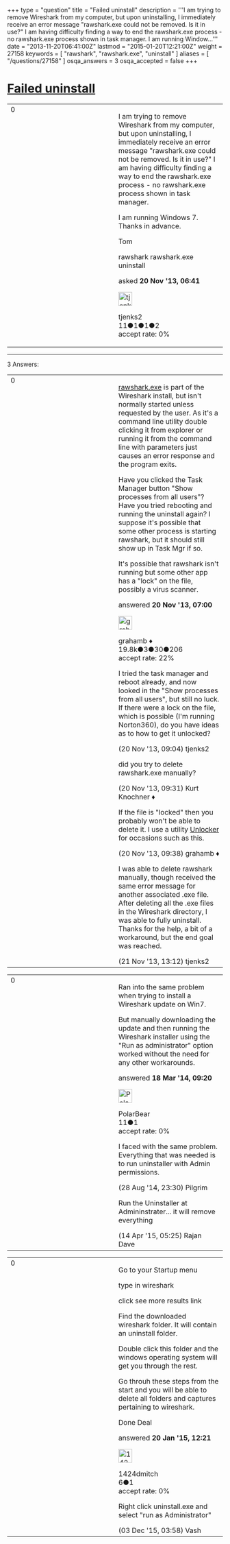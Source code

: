 +++
type = "question"
title = "Failed uninstall"
description = '''I am trying to remove Wireshark from my computer, but upon uninstalling, I immediately receive an error message &quot;rawshark.exe could not be removed. Is it in use?&quot; I am having difficulty finding a way to end the rawshark.exe process - no rawshark.exe process shown in task manager. I am running Window...'''
date = "2013-11-20T06:41:00Z"
lastmod = "2015-01-20T12:21:00Z"
weight = 27158
keywords = [ "rawshark", "rawshark.exe", "uninstall" ]
aliases = [ "/questions/27158" ]
osqa_answers = 3
osqa_accepted = false
+++

<div class="headNormal">

# [Failed uninstall](/questions/27158/failed-uninstall)

</div>

<div id="main-body">

<div id="askform">

<table id="question-table" style="width:100%;"><colgroup><col style="width: 50%" /><col style="width: 50%" /></colgroup><tbody><tr class="odd"><td style="width: 30px; vertical-align: top"><div class="vote-buttons"><div id="post-27158-score" class="post-score" title="current number of votes">0</div><div id="favorite-count" class="favorite-count"></div></div></td><td><div id="item-right"><div class="question-body"><p>I am trying to remove Wireshark from my computer, but upon uninstalling, I immediately receive an error message "rawshark.exe could not be removed. Is it in use?" I am having difficulty finding a way to end the rawshark.exe process - no rawshark.exe process shown in task manager.</p><p>I am running Windows 7. Thanks in advance.</p><p>Tom</p></div><div id="question-tags" class="tags-container tags">rawshark rawshark.exe uninstall</div><div id="question-controls" class="post-controls"></div><div class="post-update-info-container"><div class="post-update-info post-update-info-user"><p>asked <strong>20 Nov '13, 06:41</strong></p><img src="https://secure.gravatar.com/avatar/e26914f4ca59b10878c0ba104bd9561d?s=32&amp;d=identicon&amp;r=g" class="gravatar" width="32" height="32" alt="tjenks2&#39;s gravatar image" /><p>tjenks2<br />
<span class="score" title="11 reputation points">11</span><span title="1 badges"><span class="badge1">●</span><span class="badgecount">1</span></span><span title="1 badges"><span class="silver">●</span><span class="badgecount">1</span></span><span title="2 badges"><span class="bronze">●</span><span class="badgecount">2</span></span><br />
<span class="accept_rate" title="Rate of the user&#39;s accepted answers">accept rate:</span> <span title="tjenks2 has no accepted answers">0%</span></p></div></div><div id="comments-container-27158" class="comments-container"></div><div id="comment-tools-27158" class="comment-tools"></div><div class="clear"></div><div id="comment-27158-form-container" class="comment-form-container"></div><div class="clear"></div></div></td></tr></tbody></table>

------------------------------------------------------------------------

<div class="tabBar">

<span id="sort-top"></span>

<div class="headQuestions">

3 Answers:

</div>

</div>

<span id="27162"></span>

<div id="answer-container-27162" class="answer">

<table style="width:100%;"><colgroup><col style="width: 50%" /><col style="width: 50%" /></colgroup><tbody><tr class="odd"><td style="width: 30px; vertical-align: top"><div class="vote-buttons"><div id="post-27162-score" class="post-score" title="current number of votes">0</div></div></td><td><div class="item-right"><div class="answer-body"><p><a href="http://www.wireshark.org/docs/man-pages/rawshark.html">rawshark.exe</a> is part of the Wireshark install, but isn't normally started unless requested by the user. As it's a command line utility double clicking it from explorer or running it from the command line with parameters just causes an error response and the program exits.</p><p>Have you clicked the Task Manager button "Show processes from all users"? Have you tried rebooting and running the uninstall again? I suppose it's possible that some other process is starting rawshark, but it should still show up in Task Mgr if so.</p><p>It's possible that rawshark isn't running but some other app has a "lock" on the file, possibly a virus scanner.</p></div><div class="answer-controls post-controls"></div><div class="post-update-info-container"><div class="post-update-info post-update-info-user"><p>answered <strong>20 Nov '13, 07:00</strong></p><img src="https://secure.gravatar.com/avatar/d2a7e24ca66604c749c7c88c1da8ff78?s=32&amp;d=identicon&amp;r=g" class="gravatar" width="32" height="32" alt="grahamb&#39;s gravatar image" /><p>grahamb ♦<br />
<span class="score" title="19834 reputation points"><span>19.8k</span></span><span title="3 badges"><span class="badge1">●</span><span class="badgecount">3</span></span><span title="30 badges"><span class="silver">●</span><span class="badgecount">30</span></span><span title="206 badges"><span class="bronze">●</span><span class="badgecount">206</span></span><br />
<span class="accept_rate" title="Rate of the user&#39;s accepted answers">accept rate:</span> <span title="grahamb has 274 accepted answers">22%</span></p></div></div><div id="comments-container-27162" class="comments-container"><span id="27171"></span><div id="comment-27171" class="comment"><div id="post-27171-score" class="comment-score"></div><div class="comment-text"><p>I tried the task manager and reboot already, and now looked in the "Show processes from all users", but still no luck. If there were a lock on the file, which is possible (I'm running Norton360), do you have ideas as to how to get it unlocked?</p></div><div id="comment-27171-info" class="comment-info"><span class="comment-age">(20 Nov '13, 09:04)</span> tjenks2</div></div><span id="27173"></span><div id="comment-27173" class="comment"><div id="post-27173-score" class="comment-score"></div><div class="comment-text"><p>did you try to delete rawshark.exe manually?</p></div><div id="comment-27173-info" class="comment-info"><span class="comment-age">(20 Nov '13, 09:31)</span> Kurt Knochner ♦</div></div><span id="27174"></span><div id="comment-27174" class="comment"><div id="post-27174-score" class="comment-score"></div><div class="comment-text"><p>If the file is "locked" then you probably won't be able to delete it. I use a utility <a href="http://www.emptyloop.com/unlocker/">Unlocker</a> for occasions such as this.</p></div><div id="comment-27174-info" class="comment-info"><span class="comment-age">(20 Nov '13, 09:38)</span> grahamb ♦</div></div><span id="27240"></span><div id="comment-27240" class="comment"><div id="post-27240-score" class="comment-score"></div><div class="comment-text"><p>I was able to delete rawshark manually, though received the same error message for another associated .exe file. After deleting all the .exe files in the Wireshark directory, I was able to fully uninstall. Thanks for the help, a bit of a workaround, but the end goal was reached.</p></div><div id="comment-27240-info" class="comment-info"><span class="comment-age">(21 Nov '13, 13:12)</span> tjenks2</div></div></div><div id="comment-tools-27162" class="comment-tools"></div><div class="clear"></div><div id="comment-27162-form-container" class="comment-form-container"></div><div class="clear"></div></div></td></tr></tbody></table>

</div>

<span id="30932"></span>

<div id="answer-container-30932" class="answer">

<table style="width:100%;"><colgroup><col style="width: 50%" /><col style="width: 50%" /></colgroup><tbody><tr class="odd"><td style="width: 30px; vertical-align: top"><div class="vote-buttons"><div id="post-30932-score" class="post-score" title="current number of votes">0</div></div></td><td><div class="item-right"><div class="answer-body"><p>Ran into the same problem when trying to install a Wireshark update on Win7.</p><p>But manually downloading the update and then running the Wireshark installer using the "Run as administrator" option worked without the need for any other workarounds.</p></div><div class="answer-controls post-controls"></div><div class="post-update-info-container"><div class="post-update-info post-update-info-user"><p>answered <strong>18 Mar '14, 09:20</strong></p><img src="https://secure.gravatar.com/avatar/c60a5a5619fcae230257214ec8c12ce6?s=32&amp;d=identicon&amp;r=g" class="gravatar" width="32" height="32" alt="PolarBear&#39;s gravatar image" /><p>PolarBear<br />
<span class="score" title="11 reputation points">11</span><span title="1 badges"><span class="bronze">●</span><span class="badgecount">1</span></span><br />
<span class="accept_rate" title="Rate of the user&#39;s accepted answers">accept rate:</span> <span title="PolarBear has no accepted answers">0%</span></p></div></div><div id="comments-container-30932" class="comments-container"><span id="35858"></span><div id="comment-35858" class="comment"><div id="post-35858-score" class="comment-score"></div><div class="comment-text"><p>I faced with the same problem. Everything that was needed is to run uninstaller with Admin permissions.</p></div><div id="comment-35858-info" class="comment-info"><span class="comment-age">(28 Aug '14, 23:30)</span> Pilgrim</div></div><span id="41426"></span><div id="comment-41426" class="comment"><div id="post-41426-score" class="comment-score"></div><div class="comment-text"><p>Run the Uninstaller at Admininstrater... it will remove everything</p></div><div id="comment-41426-info" class="comment-info"><span class="comment-age">(14 Apr '15, 05:25)</span> Rajan Dave</div></div></div><div id="comment-tools-30932" class="comment-tools"></div><div class="clear"></div><div id="comment-30932-form-container" class="comment-form-container"></div><div class="clear"></div></div></td></tr></tbody></table>

</div>

<span id="39322"></span>

<div id="answer-container-39322" class="answer">

<table style="width:100%;"><colgroup><col style="width: 50%" /><col style="width: 50%" /></colgroup><tbody><tr class="odd"><td style="width: 30px; vertical-align: top"><div class="vote-buttons"><div id="post-39322-score" class="post-score" title="current number of votes">0</div></div></td><td><div class="item-right"><div class="answer-body"><p>Go to your Startup menu</p><p>type in wireshark</p><p>click see more results link</p><p>Find the downloaded wireshark folder. It will contain an uninstall folder.</p><p>Double click this folder and the windows operating system will get you through the rest.</p><p>Go throuh these steps from the start and you will be able to delete all folders and captures pertaining to wireshark.</p><p>Done Deal</p></div><div class="answer-controls post-controls"></div><div class="post-update-info-container"><div class="post-update-info post-update-info-user"><p>answered <strong>20 Jan '15, 12:21</strong></p><img src="https://secure.gravatar.com/avatar/cf37b82c74c5b187f0323c0ea0c6995e?s=32&amp;d=identicon&amp;r=g" class="gravatar" width="32" height="32" alt="1424dmitch&#39;s gravatar image" /><p>1424dmitch<br />
<span class="score" title="6 reputation points">6</span><span title="1 badges"><span class="bronze">●</span><span class="badgecount">1</span></span><br />
<span class="accept_rate" title="Rate of the user&#39;s accepted answers">accept rate:</span> <span title="1424dmitch has no accepted answers">0%</span></p></div></div><div id="comments-container-39322" class="comments-container"><span id="48220"></span><div id="comment-48220" class="comment"><div id="post-48220-score" class="comment-score"></div><div class="comment-text"><p>Right click uninstall.exe and select "run as Administrator"</p></div><div id="comment-48220-info" class="comment-info"><span class="comment-age">(03 Dec '15, 03:58)</span> Vash</div></div></div><div id="comment-tools-39322" class="comment-tools"></div><div class="clear"></div><div id="comment-39322-form-container" class="comment-form-container"></div><div class="clear"></div></div></td></tr></tbody></table>

</div>

<div class="paginator-container-left">

</div>

</div>

</div>

